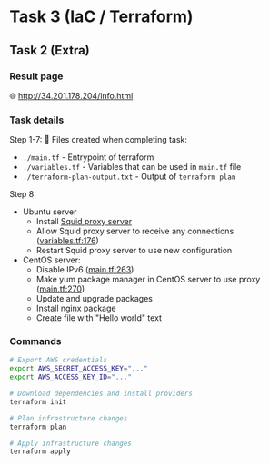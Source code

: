 # Task 3 (IaC / Terraform)

## Task 2 (Extra)
### Result page
:globe_with_meridians: http://34.201.178.204/info.html


### Task details

Step 1-7:
:memo: Files created when completing task:
- `./main.tf` - Entrypoint of terraform
- `./variables.tf` - Variables that can be used in `main.tf` file
- `./terraform-plan-output.txt` - Output of `terraform plan`

Step 8:
- Ubuntu server
  - Install [Squid proxy server](http://www.squid-cache.org/)
  - Allow Squid proxy server to receive any connections ([variables.tf:176](./variables.tf#L176))
  - Restart Squid proxy server to use new configuration
- CentOS server:
  - Disable IPv6 ([main.tf:263](./main.tf#L263))
  - Make yum package manager in CentOS server to use proxy ([main.tf:270](./main.tf#L270))
  - Update and upgrade packages
  - Install nginx package
  - Create file with "Hello world" text

### Commands

``` bash
# Export AWS credentials
export AWS_SECRET_ACCESS_KEY="..."
export AWS_ACCESS_KEY_ID="..."

# Download dependencies and install providers
terraform init

# Plan infrastructure changes
terraform plan

# Apply infrastructure changes
terraform apply

```
